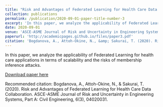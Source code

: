 ```yaml
---
title: "Risk and Advantages of Federated Learning for Health Care Data Collaboration"
collection: publications
permalink: /publication/2020-09-01-paper-title-number-3
excerpt: 'In this paper, we analyze the applicability of Federated Learning for health care applications in terms of scalability and the risks of membership inference attacks.'
date: 2020-09-01
venue: 'ASCE-ASME Journal of Risk and Uncertainty in Engineering Systems, Part A: Civil Engineering. 6(3).'
paperurl: 'http://academicpages.github.io/files/paper3.pdf'
citation: 'Bogdanova, A., Attoh-Okine, N., &amp; Sakurai, T. (2020). Risk and Advantages of Federated Learning for Health Care Data Collaboration. ASCE-ASME Journal of Risk and Uncertainty in Engineering Systems, Part A: Civil Engineering, 6(3), 04020031.'
---
```

In this paper, we analyze the applicability of Federated Learning for health care applications in terms of scalability and the risks of membership inference attacks.

[Download paper here](http://academicpages.github.io/files/paper3.pdf)

Recommended citation: Bogdanova, A., Attoh-Okine, N., & Sakurai, T. (2020). Risk and Advantages of Federated Learning for Health Care Data Collaboration. ASCE-ASME Journal of Risk and Uncertainty in Engineering Systems, Part A: Civil Engineering, 6(3), 04020031.